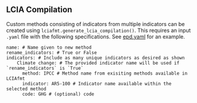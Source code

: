## LCIA Compilation

Custom methods consisting of indicators from multiple indicators can be created using `lciafmt.generate_lcia_compilation()`. 
This requires an input `.yaml` file with the following specifications.
See [epd.yaml](../lciafmt/data/epd.yaml) for an example.

```
name: # Name given to new method
rename_indicators: # True or False
indicators: # Include as many unique indicators as desired as shown
    Climate change: # The provided indicator name will be used if `rename_indicators` is `True`
      method: IPCC # Method name from exisiting methods available in LCIAfmt
      indicator: AR5-100 # Indicator name available within the selected method
      code: GHG # (optional) code
```

